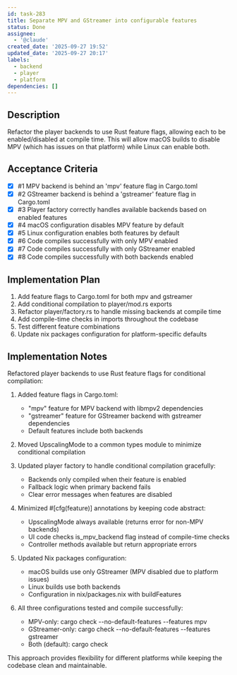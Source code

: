 ```yaml
---
id: task-283
title: Separate MPV and GStreamer into configurable features
status: Done
assignee:
  - '@claude'
created_date: '2025-09-27 19:52'
updated_date: '2025-09-27 20:17'
labels:
  - backend
  - player
  - platform
dependencies: []
---
```


## Description

<!-- SECTION:DESCRIPTION:BEGIN -->
Refactor the player backends to use Rust feature flags, allowing each to be enabled/disabled at compile time. This will allow macOS builds to disable MPV (which has issues on that platform) while Linux can enable both.
<!-- SECTION:DESCRIPTION:END -->

## Acceptance Criteria
<!-- AC:BEGIN -->
- [x] #1 MPV backend is behind an 'mpv' feature flag in Cargo.toml
- [x] #2 GStreamer backend is behind a 'gstreamer' feature flag in Cargo.toml
- [x] #3 Player factory correctly handles available backends based on enabled features
- [x] #4 macOS configuration disables MPV feature by default
- [x] #5 Linux configuration enables both features by default
- [x] #6 Code compiles successfully with only MPV enabled
- [x] #7 Code compiles successfully with only GStreamer enabled
- [x] #8 Code compiles successfully with both backends enabled
<!-- AC:END -->

## Implementation Plan

<!-- SECTION:PLAN:BEGIN -->
1. Add feature flags to Cargo.toml for both mpv and gstreamer
2. Add conditional compilation to player/mod.rs exports
3. Refactor player/factory.rs to handle missing backends at compile time
4. Add compile-time checks in imports throughout the codebase
5. Test different feature combinations
6. Update nix packages configuration for platform-specific defaults
<!-- SECTION:PLAN:END -->

## Implementation Notes

<!-- SECTION:NOTES:BEGIN -->
Refactored player backends to use Rust feature flags for conditional compilation:

1. Added feature flags in Cargo.toml:
   - "mpv" feature for MPV backend with libmpv2 dependencies
   - "gstreamer" feature for GStreamer backend with gstreamer dependencies
   - Default features include both backends

2. Moved UpscalingMode to a common types module to minimize conditional compilation

3. Updated player factory to handle conditional compilation gracefully:
   - Backends only compiled when their feature is enabled
   - Fallback logic when primary backend fails
   - Clear error messages when features are disabled

4. Minimized #[cfg(feature)] annotations by keeping code abstract:
   - UpscalingMode always available (returns error for non-MPV backends)
   - UI code checks is_mpv_backend flag instead of compile-time checks
   - Controller methods available but return appropriate errors

5. Updated Nix packages configuration:
   - macOS builds use only GStreamer (MPV disabled due to platform issues)
   - Linux builds use both backends
   - Configuration in nix/packages.nix with buildFeatures

6. All three configurations tested and compile successfully:
   - MPV-only: cargo check --no-default-features --features mpv
   - GStreamer-only: cargo check --no-default-features --features gstreamer
   - Both (default): cargo check

This approach provides flexibility for different platforms while keeping the codebase clean and maintainable.
<!-- SECTION:NOTES:END -->

